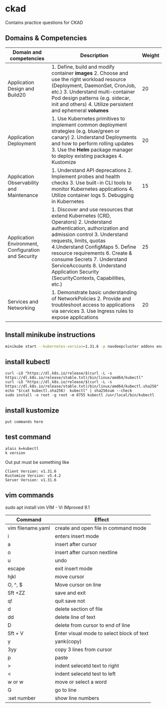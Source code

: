 # ckad
Contains practice questions for CKAD
## Domains & Competencies
| Domain and competencies | Description | Weight |
| --- | --- | -- |
| Application Design and Build20 | 1. Define, build and modify container **images** 2. Choose and use the right workload resource (Deployment, DaemonSet, CronJob, etc.) 3. Understand multi-container Pod design patterns (e.g. sidecar, init and others) 4. Utilize persistent and ephemeral **volumes** | 20 |
| Application Deployment | 1. Use Kubernetes primitives to implement common deployment strategies (e.g. blue/green or canary) 2. Understand Deployments and how to perform rolling updates 3. Use the **Helm** package manager to deploy existing packages 4. Kustomize| 20 |
| Application Observability and Maintenance | 1. Understand API deprecations 2. Implement probes and health checks 3. Use built-in CLI tools to monitor Kubernetes applications 4. Utilize container logs 5. Debugging in Kubernetes | 15 |
| Application Environment, Configuration and Security | 1. Discover and use resources that extend Kubernetes (CRD, Operators) 2. Understand authentication, authorization and admission control 3. Understand requests, limits, quotas 4.Understand ConfigMaps 5. Define resource requirements 6. Create & consume Secrets 7. Understand ServiceAccounts 8. Understand Application Security (SecurityContexts, Capabilities, etc.) | 25 |
| Services and Networking | 1. Demonstrate basic understanding of NetworkPolicies 2. Provide and troubleshoot access to applications via services 3. Use Ingress rules to expose applications | 20 |


## Install minikube instructions
```bash
minikube start --kubernetes-version=1.31.6 -p navdeepcluster addons enable metrics-server
```

## install kubectl
```
curl -LO "https://dl.k8s.io/release/$(curl -L -s https://dl.k8s.io/release/stable.txt)/bin/linux/amd64/kubectl"
curl -LO "https://dl.k8s.io/release/$(curl -L -s https://dl.k8s.io/release/stable.txt)/bin/linux/amd64/kubectl.sha256"
echo "$(cat kubectl.sha256)  kubectl" | sha256sum --check
sudo install -o root -g root -m 0755 kubectl /usr/local/bin/kubectl
```
## install kustomize
```
put commands here
```

## test command 

```
alais k=kubectl
k version
```
Out put must be something like

```
Client Version: v1.31.6
Kustomize Version: v5.4.2
Server Version: v1.31.6
```

## vim commands

sudo apt install vim 
VIM - Vi IMproved 9.1 

| Command | Effect |
| --- | --- | 
| vim filename.yaml | create and open file in command mode |
| i | enters insert mode |
| a | insert after cursor |
| o | insert after curson nextline |
| u | undo |
| escape | exit insert mode |
| hjkl | move cursor |
| O, ^, $ | Move cursor on line |
| Sft +ZZ | save and exit |
| q! | quit save not |
| d | delete section of file |
| dd| delete line of text |
| D | delete from cursor to end of line |
| Sft + V | Enter visual mode to select block of text |
| y | yank(copy) |
| 3yy | copy 3 lines from cursor |
| p | paste |
|> | indent selecetd text to right |
|<| indent selecetd test to left |
| w or <n>w | move or select a word |
| <n>G | go to line |
| :set number| show line numbers |












